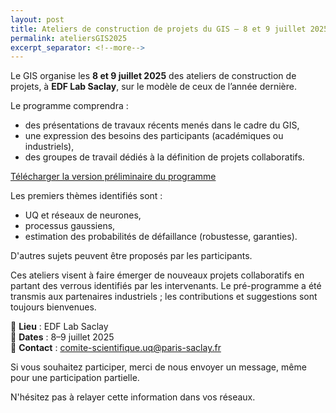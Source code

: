 ```yaml
---
layout: post
title: Ateliers de construction de projets du GIS – 8 et 9 juillet 2025
permalink: ateliersGIS2025
excerpt_separator: <!--more-->
---
```


Le GIS organise les **8 et 9 juillet 2025** des ateliers de construction de projets, à **EDF Lab Saclay**, sur le modèle de ceux de l’année dernière.

<!--more-->

Le programme comprendra :
- des présentations de travaux récents menés dans le cadre du GIS,
- une expression des besoins des participants (académiques ou industriels),
- des groupes de travail dédiés à la définition de projets collaboratifs.

[Télécharger la version préliminaire du programme](files/2025/Programme_preliminaire_des_Ateliers_GIS_2025.pdf)

Les premiers thèmes identifiés sont :
- UQ et réseaux de neurones,
- processus gaussiens,
- estimation des probabilités de défaillance (robustesse, garanties).

D'autres sujets peuvent être proposés par les participants.

Ces ateliers visent à faire émerger de nouveaux projets collaboratifs en partant des verrous identifiés par les intervenants. Le pré-programme a été transmis aux partenaires industriels ; les contributions et suggestions sont toujours bienvenues.

📍 **Lieu** : EDF Lab Saclay  
📅 **Dates** : 8–9 juillet 2025  
📩 **Contact** : [comite-scientifique.uq@paris-saclay.fr](mailto:comite-scientifique.uq@paris-saclay.fr)

Si vous souhaitez participer, merci de nous envoyer un message, même pour une participation partielle.

N'hésitez pas à relayer cette information dans vos réseaux.
